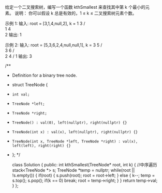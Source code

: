 给定一个二叉搜索树，编写一个函数 kthSmallest 来查找其中第 k 个最小的元素。
说明：
你可以假设 k 总是有效的，1 ≤ k ≤ 二叉搜索树元素个数。

示例 1:
输入: root = [3,1,4,null,2], k = 1
   3
  / \
 1   4
  \
   2
输出: 1

示例 2:
输入: root = [5,3,6,2,4,null,null,1], k = 3
       5
      / \
     3   6
    / \
   2   4
  /
 1
输出: 3

/**
 * Definition for a binary tree node.
 * struct TreeNode {
 *     int val;
 *     TreeNode *left;
 *     TreeNode *right;
 *     TreeNode() : val(0), left(nullptr), right(nullptr) {}
 *     TreeNode(int x) : val(x), left(nullptr), right(nullptr) {}
 *     TreeNode(int x, TreeNode *left, TreeNode *right) : val(x), left(left), right(right) {}
 * };
 */

    class Solution {
    public:
    int kthSmallest(TreeNode* root, int k) {
        //中序遍历
        stack<TreeNode *> s;
        TreeNode *temp = nullptr;
        while(root || !s.empty())
        {
            if(root)
            {
                s.push(root);
                root = root->left;
            }
            else
            {
                k--;
                temp = s.top();
                s.pop();
                if(k == 0)
                    break;
                root = temp->right;
            }
        }
        return temp->val;
    }
    };
